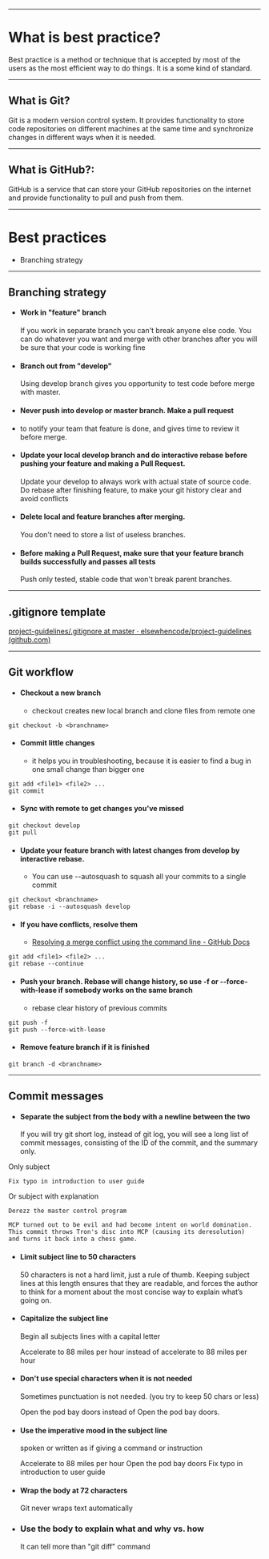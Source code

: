 ***
# What is best practice?

Best practice is a method or technique that is accepted by most of the users as the most efficient way to do things. It is a some kind of standard. 

***
## What is Git?

Git is a modern version control system. It provides functionality to store code repositories on different machines at the same time and synchronize changes in different ways when it is needed.

***
## What is GitHub?:

GitHub is a service that can store your GitHub repositories on the internet and provide functionality to pull and push from them.

---

# Best practices

- Branching strategy

***
## Branching strategy

- #### Work in "feature" branch 
	 If you work in separate branch you can't break anyone else code.
	 You can do whatever you want and merge with other branches after you will be sure that your code is working fine

- #### Branch out from "develop"
	 Using develop branch gives you opportunity to test code before merge with master.

- #### Never push into develop or master branch. Make a pull request 
- to notify your team that feature is done, and gives time to review it before merge.

- #### Update your local develop branch and do interactive rebase before pushing your feature and making a Pull Request.
	 Update your develop to always work with actual state of source code.
	 Do rebase after finishing feature, to make your git history clear and avoid conflicts

- #### Delete local and feature branches after merging.
	 You don't need to store a list of useless branches.

- #### Before making a Pull Request, make sure that your feature branch builds successfully and passes all tests
	 Push only tested, stable code that won't break parent branches.

 ***

## .gitignore template
[project-guidelines/.gitignore at master · elsewhencode/project-guidelines (github.com)](https://github.com/elsewhencode/project-guidelines/blob/master/.gitignore)
 
***
## Git workflow

- #### Checkout a new branch
	- checkout creates new local branch and clone files from remote one
```
git checkout -b <branchname>
```

- #### Commit little changes
	- it helps you in troubleshooting, because it is easier to find a bug in one small change than bigger one
```
git add <file1> <file2> ...
git commit
```

- #### Sync with remote to get changes you've missed
```
git checkout develop
git pull
```

- #### Update your feature branch with latest changes from develop by interactive rebase.
	- You can use --autosquash to squash all your commits to a single commit
```
git checkout <branchname>
git rebase -i --autosquash develop
```

- #### If you have conflicts, resolve them 
	- [Resolving a merge conflict using the command line - GitHub Docs](https://docs.github.com/en/pull-requests/collaborating-with-pull-requests/addressing-merge-conflicts/resolving-a-merge-conflict-using-the-command-line)
```
git add <file1> <file2> ...
git rebase --continue
```

- #### Push your branch. Rebase will change history, so use -f or --force-with-lease if somebody works on the same branch
	- rebase clear history of previous commits
```
git push -f
git push --force-with-lease
```

- #### Remove feature branch if it is finished
```
git branch -d <branchname>
```

***
## Commit messages

- #### Separate the subject from the body with a newline between the two
	 If you will try git short log, instead of git log, you will see a long list of commit messages, consisting of the ID of the commit, and the summary only.

Only subject
```
Fix typo in introduction to user guide
```
Or subject with explanation
```
Derezz the master control program

MCP turned out to be evil and had become intent on world domination.
This commit throws Tron's disc into MCP (causing its deresolution)
and turns it back into a chess game.
```

- #### Limit subject line to 50 characters 
	 50 characters is not a hard limit, just a rule of thumb. Keeping subject lines at this length ensures that they are readable, and forces the author to think for a moment about the most concise way to explain what’s going on.

- #### Capitalize the subject line
	 Begin all subjects lines with a capital letter

	 Accelerate to 88 miles per hour
		 instead of 
	 accelerate to 88 miles per hour

- #### Don't use special characters when it is not needed
	 Sometimes punctuation is not needed. (you try to keep 50 chars or less)

	 Open the pod bay doors
		instead of
	 Open the pod bay doors.

- #### Use the imperative mood in the subject line
	 spoken or written as if giving a command or instruction

	 Accelerate to 88 miles per hour
	 Open the pod bay doors
	 Fix typo in introduction to user guide

- #### Wrap the body at 72 characters
	 Git never wraps text automatically 

- ### Use the body to explain what and why vs. how 
	 It can tell more than "git diff" command